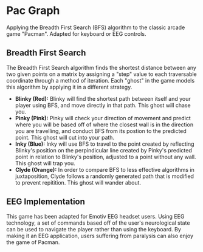 # Pac Graph
Applying the Breadth First Search (BFS) algorithm to the classic arcade game "Pacman". Adapted for keyboard or EEG controls.

## Breadth First Search
The Breadth First Search algorithm finds the shortest distance between any two given points on a matrix by assigning a "step" value to each traversable coordinate through a method of iteration. Each "ghost" in the game models this algorithm by applying it in a different strategy.
* **Blinky (Red):** Blinky will find the shortest path between itself and your player using BFS, and move directly in that path. This ghost will chase you.
* **Pinky (Pink):** Pinky will check your direction of movement and predict where you will be based off of where the closest wall is in the direction you are travelling, and conduct BFS from its postion to the predicted point. This ghost will cut into your path.
* **Inky (Blue):** Inky will use BFS to travel to the point created by reflecting Blinky's position on the perpindicular line created by Pinky's predicted point in relation to Blinky's position, adjusted to a point without any wall. This ghost will trap you.
* **Clyde (Orange):** In order to compare BFS to less effective algorithms in juxtaposition, Clyde follows a randomly generated path that is modified to prevent repitition. This ghost will wander about.

## EEG Implementation
This game has been adapted for Emotiv EEG headset users. Using EEG technology, a set of commands based off of the user's neurological state can be used to navigate the player rather than using the keyboard. By making it an EEG application, users suffering from paralysis can also enjoy the game of Pacman.
